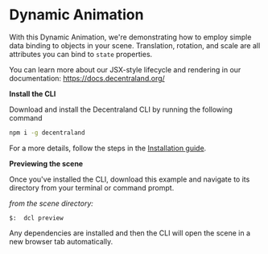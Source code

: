 # Dynamic Animation

With this Dynamic Animation, we're demonstrating how to employ simple data binding to objects in your scene. Translation, rotation, and scale are all attributes you can bind to `state` properties.

You can learn more about our JSX-style lifecycle and rendering in our documentation: https://docs.decentraland.org/


**Install the CLI**

Download and install the Decentraland CLI by running the following command

```bash
npm i -g decentraland
```

For a more details, follow the steps in the [Installation guide](https://docs.decentraland.org/documentation/installation-guide/).


**Previewing the scene**


Once you've installed the CLI, download this example and navigate to its directory from your terminal or command prompt.

_from the scene directory:_

```
$:  dcl preview
```

Any dependencies are installed and then the CLI will open the scene in a new browser tab automatically.
